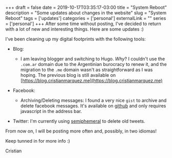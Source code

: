+++ 
draft = false
date = 2019-10-17T03:35:17-03:00
title = "System Reboot"
description = "Some updates about changes in the website"
slug = "System Reboot" 
tags = ['updates']
categories = ['personal']
externalLink = ""
series = ['personal']
+++
After some time without posting, I've decided to return with a lot of new and interesting things. Here are some updates :)

I've been cleaning up my digital footprints with the following tools:

- Blog:
  - I am leaving blogger and switching to Hugo. _Why_? I couldn't use the `.com.ar` domain due to the Argentinian burocracy to renew it, and the migration to the `.me` domain wasn't as straightforward as I was hoping. The previous blog is still available on [https://blog.cristianmarquez.me](https://blog.cristianmarquez.me)

- Facebook:
  - Archiving/Deleting messages: I found a very nice `gist` to archive and delete facebook messages. It's available on [github](https://gist.github.com/tedmiston/c7ac401da96b55022aaf) and only requires javascript in the address bar.

- Twitter: I'm currently using [semiphemeral](https://github.com/micahflee/semiphemeral) to delete old tweets.

From now on, I will be posting more often and, possibly, in two idiomas!

Keep tunned in for more info :)

Cristian
